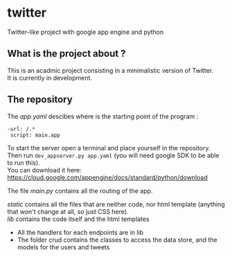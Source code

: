 # twitter
Twitter-like project with google app engine and python

## What is the project about ?

This is an acadmic project consisting in a minimalistic version of Twitter. </br>
It is currently in development.

## The repository

The *app.yaml* descibes where is the starting point of the program :

```{yaml}
-url: /.*
 script: main.app
```
To start the server open a terminal and place yourself in the repository.</br>
Then run `dev_appserver.py app.yaml` (you will need google SDK to be able to run this).</br>
You can download it here: https://cloud.google.com/appengine/docs/standard/python/download
</br>

The file *main.py* contains all the routing of the app.

*static* contains all the files that are neither code, nor html template (anything that won't change at all, so just CSS here).</br>
*lib* contains the code itself and the html templates
- All the handlers for each endpoints are in lib
- The folder crud contains the classes to access the data store, and the models for the users and tweets